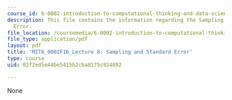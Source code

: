 ```yaml
---
course_id: 6-0002-introduction-to-computational-thinking-and-data-science-fall-2016
description: This file contains the information regarding the Sampling and Standard
  Error.
file_location: /coursemedia/6-0002-introduction-to-computational-thinking-and-data-science-fall-2016/02f2ed5e44be5415b2cba8175c924092_MIT6_0002F16_lec8.pdf
file_type: application/pdf
layout: pdf
title: 'MIT6_0002F16_Lecture 8: Sampling and Standard Error'
type: course
uid: 02f2ed5e44be5415b2cba8175c924092

---
```

None